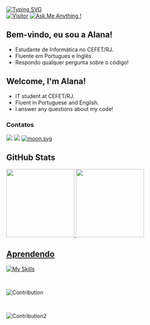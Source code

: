 [![Typing SVG](https://readme-typing-svg.herokuapp.com/?lines=Hello+World!;Olá+Mundo!&size=15&color=158fad&duration=4500&font=consolas)](https://git.io/typing-svg) <br>
[![Visitor](https://visitor-badge.laobi.icu/badge?page_id=ala-r-f.ala-r-f)](https://github.com/ala-r-f) [![Ask Me Anything !](https://img.shields.io/badge/Ask%20me-anything-1abc9c.svg)](https://GitHub.com/ala-r-f)
## Bem-vindo, eu sou a Alana!
<ul>
  <li>Estudante de Informática no CEFET/RJ.
  <li>Fluente em Portugues e Inglês.
  <li>Respondo qualquer pergunta sobre o código!
</ul>

## Welcome, I'm Alana!

<ul>
  <li>IT student at CEFET/RJ.
  <li>Fluent in Portuguese and English.
  <li>I answer any questions about my code!
</ul>

### Contatos
<div>
  <a href="https://www.linkedin.com/in/alana-rodrigues-franzen-b23959238/" target="_blank"><img src="https://img.shields.io/badge/-LinkedIn-%230077B5?style=for-the-badge&logo=linkedin&logoColor=white"></a>  
  <a href="mailto:alana.franzen@aluno.cefet-rj.br"><img src="https://img.shields.io/badge/Microsoft_Outlook-0078D4?style=for-the-badge&logo=microsoft-outlook&logoColor=white"></a>
  <a href="https://moon-svg.minung.dev">
    <img src="https://moon-svg.minung.dev/moon.svg?size=30&theme=basic" alt="moon.svg" />
  </a>
</div>


## GitHub Stats
<div align="left">
  <a href="https://github.com/Ala-R-F">
  <img height="180em" src="https://github-readme-stats.vercel.app/api?username=Ala-R-F&show_icons=true&theme=tokyonight&include_all_commits=true&count_private=true"/>
  <img height="180em" src="https://github-readme-stats.vercel.app/api/top-langs/?username=Ala-R-F&layout=compact&langs_count=7&theme=tokyonight"/>
</div>

## Aprendendo
  
 [![My Skills](https://skillicons.dev/icons?i=py,html,css,php,c,cpp,java,js,postgres)](https://skillicons.dev)
 
 </br>
 
 ![Contribution](https://activity-graph.herokuapp.com/graph?username=ala-r-f&theme=react-dark&custom_title=My%20(awesome)%20commits&hide_border=true&area=true)
 
 </br>
 
 ![Contribution2](http://github-profile-summary-cards.vercel.app/api/cards/profile-details?username=ala-r-f&theme=2077)
